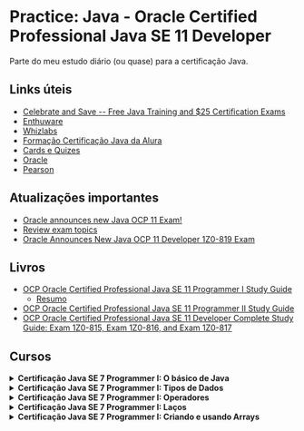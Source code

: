 # Practice: Java - Oracle Certified Professional Java SE 11 Developer
Parte do meu estudo diário (ou quase) para a certificação Java.

## Links úteis
- [Celebrate and Save -- Free Java Training and $25 Certification Exams](https://education.oracle.com/pt_BR/java-25th-anniversary-discount-redemption)
- [Enthuware](https://enthuware.com/java-certification-mock-exams/oracle-certified-associate/ocp-java-11-exam-i-1z0-815)
- [Whizlabs](https://www.whizlabs.com/ocpjd-java-se-11-programmer-i/)
- [Formação Certificação Java da Alura](https://cursos.alura.com.br/formacao-certificacao-java)
- [Cards e Quizes](http://app.efficientlearning.com/my-account)
- [Oracle](https://education.oracle.com/product/pexam_1Z0-819)
- [Pearson](https://home.pearsonvue.com/)

## Atualizações importantes
- [Oracle announces new Java OCP 11 Exam!](https://www.selikoff.net/2020/08/26/dont-panic-oracle-announces-new-java-ocp-11-exam/)
- [Review exam topics](https://education.oracle.com/product/pexam_1Z0-819#collapse2)
- [Oracle Announces New Java OCP 11 Developer 1Z0-819 Exam](https://www.whizlabs.com/blog/oracle-announces-new-java-ocp-11-developer-1z0-819-exam/)

## Livros
- [OCP Oracle Certified Professional Java SE 11 Programmer I Study Guide](https://www.amazon.com.br/Oracle-Certified-Professional-Programmer-Study/dp/1119584701/ref=asc_df_1119584701/?tag=googleshopp00-20&linkCode=df0&hvadid=379726163686&hvpos=&hvnetw=g&hvrand=14143564571460691942&hvpone=&hvptwo=&hvqmt=&hvdev=c&hvdvcmdl=&hvlocint=&hvlocphy=1001773&hvtargid=pla-844213731096&psc=1)
  - [Resumo](https://www.notion.so/Oracle-Certified-Professional-Java-SE-11-Programmer-I-c005b837bf774828b4f65c031872600c)
- [OCP Oracle Certified Professional Java SE 11 Programmer II Study Guide](https://www.amazon.com.br/Oracle-Certified-Professional-Programmer-Study/dp/1119617626)
- [OCP Oracle Certified Professional Java SE 11 Developer Complete Study Guide: Exam 1Z0-815, Exam 1Z0-816, and Exam 1Z0-817](https://www.amazon.com.br/Oracle-Certified-Professional-Developer-Complete/dp/1119619130)

## Cursos

<details>
    <summary><b>Certificação Java SE 7 Programmer I: O básico de Java</b></summary>

- [Certificado](https://cursos.alura.com.br/certificate/065f12d3-cb19-4a4c-b60e-94a07bdfd5be)
- [Aula](https://cursos.alura.com.br/course/certificacao-java-basico)
  - 1: [Resumo](https://github.com/hopesoh/practice-java-ocp11/blob/master/certification/course1/section1/section-1.md) | [Código](https://github.com/hopesoh/practice-java-ocp11/blob/master/certification/course1/section1/)
  - 2: [Resumo](https://github.com/hopesoh/practice-java-ocp11/blob/master/certification/course1/section2/section-2.md) | [Código](https://github.com/hopesoh/practice-java-ocp11/blob/master/certification/course1/section2/)
  - 3: [Resumo](https://github.com/hopesoh/practice-java-ocp11/blob/master/certification/course1/section3/section-3.md) | [Código](https://github.com/hopesoh/practice-java-ocp11/blob/master/certification/course1/section3/)
  - 4: [Resumo](https://github.com/hopesoh/practice-java-ocp11/blob/master/certification/course1/section4/section-4.md) | [Código](https://github.com/hopesoh/practice-java-ocp11/blob/master/certification/course1/section4/)
</details>

<details>
  <summary><b>Certificação Java SE 7 Programmer I: Tipos de Dados</b></summary>

- [Certificado](https://cursos.alura.com.br/certificate/1799046c-3523-462c-8909-d9b08227089b)
- [Aulas](https://cursos.alura.com.br/course/certificacao-java-tipos-de-dados)
  - 1: [Resumo](https://github.com/hopesoh/practice-java-ocp11/blob/master/certification/course2/section1/section-1.md) | [Código](https://github.com/hopesoh/practice-java-ocp11/blob/master/certification/course2/section1/)
  - 2: [Resumo](https://github.com/hopesoh/practice-java-ocp11/blob/master/certification/course2/section2/section-2.md) | [Código](https://github.com/hopesoh/practice-java-ocp11/blob/master/certification/course2/section2/)
  - 3: [Resumo](https://github.com/hopesoh/practice-java-ocp11/blob/master/certification/course2/section3/section-3.md) | [Código](https://github.com/hopesoh/practice-java-ocp11/blob/master/certification/course2/section3/)
  - 4: [Resumo](https://github.com/hopesoh/practice-java-ocp11/blob/master/certification/course2/section4/section-4.md) | [Código](https://github.com/hopesoh/practice-java-ocp11/blob/master/certification/course2/section4/)
  - 5: [Resumo](https://github.com/hopesoh/practice-java-ocp11/blob/master/certification/course2/section5/section-5.md) | [Código](https://github.com/hopesoh/practice-java-ocp11/blob/master/certification/course2/section5/)
  - 6: [Resumo](https://github.com/hopesoh/practice-java-ocp11/blob/master/certification/course2/section6/section-6.md) | [Código](https://github.com/hopesoh/practice-java-ocp11/blob/master/certification/course2/section6/)
  - 7: [Resumo](https://github.com/hopesoh/practice-java-ocp11/blob/master/certification/course2/section7/section-7.md) | [Código](https://github.com/hopesoh/practice-java-ocp11/blob/master/certification/course2/section7/)
</details>

<details>
  <summary><b>Certificação Java SE 7 Programmer I: Operadores</b></summary>

- [Certificado](https://cursos.alura.com.br/certificate/7669df4f-6ed5-4bbb-be93-b3166341ee1a)
- [Aulas](https://cursos.alura.com.br/course/certificacao-java-operadores-decisao)
  - 1: [Resumo](https://github.com/hopesoh/practice-java-ocp11/blob/master/certification/course3/section1/section-1.md) | [Código](https://github.com/hopesoh/practice-java-ocp11/blob/master/certification/course3/section1/)
  - 2: [Resumo](https://github.com/hopesoh/practice-java-ocp11/blob/master/certification/course3/section2/section-2.md) | [Código](https://github.com/hopesoh/practice-java-ocp11/blob/master/certification/course3/section2/)
  - 3: [Resumo](https://github.com/hopesoh/practice-java-ocp11/blob/master/certification/course3/section3/section-3.md) | [Código](https://github.com/hopesoh/practice-java-ocp11/blob/master/certification/course3/section3/)
  - 4: [Resumo](https://github.com/hopesoh/practice-java-ocp11/blob/master/certification/course3/section4/section-4.md) | [Código](https://github.com/hopesoh/practice-java-ocp11/blob/master/certification/course3/section4/)
  - 5: [Resumo](https://github.com/hopesoh/practice-java-ocp11/blob/master/certification/course3/section5/section-5.md) | [Código](https://github.com/hopesoh/practice-java-ocp11/blob/master/certification/course3/section5/)
  - 6: [Resumo](https://github.com/hopesoh/practice-java-ocp11/blob/master/certification/course3/section6/section-6.md) | [Código](https://github.com/hopesoh/practice-java-ocp11/blob/master/certification/course3/section6/)
  - 7: [Resumo](https://github.com/hopesoh/practice-java-ocp11/blob/master/certification/course3/section7/section-7.md) | [Código](https://github.com/hopesoh/practice-java-ocp11/blob/master/certification/course3/section7/) **(14/20)**
  - 12: [Resumo](https://github.com/hopesoh/practice-java-ocp11/blob/master/certification/course3/section12/section-12.md) | [Código](https://github.com/hopesoh/practice-java-ocp11/blob/master/certification/course3/section12/) **(3/5)**
  - 13: [Resumo](https://github.com/hopesoh/practice-java-ocp11/blob/master/certification/course3/section13/section-13.md) | [Código](https://github.com/hopesoh/practice-java-ocp11/blob/master/certification/course3/section13/) **(6/6)**
</details>

<details>
  <summary><b>Certificação Java SE 7 Programmer I: Laços</b></summary>

- [Certificado](https://cursos.alura.com.br/certificate/e297db76-f036-42a0-bda1-a8f2a4c960b4)
- [Aulas](https://cursos.alura.com.br/course/certificacao-java-loops)
  - 1: [Resumo](https://github.com/hopesoh/practice-java-ocp11/blob/master/certification/course4/section1/section-1.md) | [Código](https://github.com/hopesoh/practice-java-ocp11/blob/master/certification/course4/section1/) **(1/2)**
  - 2: [Resumo](https://github.com/hopesoh/practice-java-ocp11/blob/master/certification/course4/section2/section-2.md) | [Código](https://github.com/hopesoh/practice-java-ocp11/blob/master/certification/course4/section2/) **(4/6)**
  - 3: [Resumo](https://github.com/hopesoh/practice-java-ocp11/blob/master/certification/course4/section3/section-3.md) | [Código](https://github.com/hopesoh/practice-java-ocp11/blob/master/certification/course4/section3/) **(4/5)**
  - 4: [Resumo](https://github.com/hopesoh/practice-java-ocp11/blob/master/certification/course4/section4/section-4.md) | [Código](https://github.com/hopesoh/practice-java-ocp11/blob/master/certification/course4/section4/) **(5/5)**
  - 5: [Resumo](https://github.com/hopesoh/practice-java-ocp11/blob/master/certification/course4/section5/section-5.md) | [Código](https://github.com/hopesoh/practice-java-ocp11/blob/master/certification/course4/section5/) **(3/3)**
</details>

<details>
  <summary><b>Certificação Java SE 7 Programmer I: Criando e usando Arrays</b></summary>

- [Certificado](https://cursos.alura.com.br/certificate/5a31b0f2-fd1e-44de-a601-f40c441445f6)
- [Aulas](https://cursos.alura.com.br/course/certificacao-java-usando-arrays)
  - 1: [Resumo](https://github.com/hopesoh/practice-java-ocp11/blob/master/certification/course5/section1/section-1.md) | [Código](https://github.com/hopesoh/practice-java-ocp11/blob/master/certification/course5/section1/) 
  - 2: [Resumo](https://github.com/hopesoh/practice-java-ocp11/blob/master/certification/course5/section2/section-2.md) | [Código](https://github.com/hopesoh/practice-java-ocp11/blob/master/certification/course5/section2/) **(3/8)**
  - 3: [Resumo](https://github.com/hopesoh/practice-java-ocp11/blob/master/certification/course5/section3/section-3.md) | [Código](https://github.com/hopesoh/practice-java-ocp11/blob/master/certification/course5/section3/) **(2/4)**
  - 4: [Resumo](https://github.com/hopesoh/practice-java-ocp11/blob/master/certification/course5/section4/section-4.md) | [Código](https://github.com/hopesoh/practice-java-ocp11/blob/master/certification/course5/section4/)
  - 5: [Resumo](https://github.com/hopesoh/practice-java-ocp11/blob/master/certification/course5/section5/section-5.md) | [Código](https://github.com/hopesoh/practice-java-ocp11/blob/master/certification/course5/section5/) **(6/9)**
</details>
